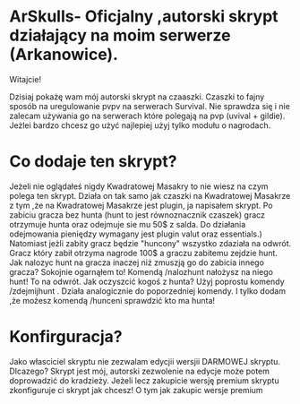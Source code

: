 # ArSkulls- Oficjalny ,autorski skrypt działający na moim serwerze (Arkanowice).
Witajcie!

Dzisiaj pokażę wam mój autorski skrypt na czaaszki. Czaszki to fajny sposób na uregulowanie pvpv na serwerach Survival. Nie sprawdza się i nie zalecam używania go na serwerach które polegają na pvp (uvival + gildie). Jeżlei bardzo chcesz go użyć najlepiej użyj tylko modułu o nagrodach.
# Co dodaje ten skrypt?
Jeżeli nie oglądałeś nigdy Kwadratowej Masakry to nie wiesz na czym polega ten skrypt. Działa on tak samo jak czaszki na Kwadratowej Masakrze z tym ,że na Kwadratowej Masakrze jest plugin, ja napisałem skrypt. Po zabiciu gracza bez hunta (hunt to jest równoznacznik czaszek) gracz otrzymuje hunta oraz odejmuje sie mu 50$ z salda. Do działania odejmowania pieniędzy wymagany jest plugin valut oraz essentials.) Natomiast jeżli zabity gracz będzie "huncony" wszystko zdaziała na odwrót. Gracz który zabił otrzyma nagrode 100$ a graczu zabitemu zejdzie hunt. Jak nalozyc hunt na gracza inaczej niż zmuszją go do zabicia innego gracza? Sokojnie ogarnąłem to! Komendą /nalozhunt <gracz> nałożysz na niego hunt! To na odwrót. Jak oczyszcić kogoś z hunta? Użyj poprostu komendy /zdejmijhunt <gracz>. Działa analogicznie do poporzedniej komendy. I tylko dodam ,że możesz komendą /hunceni sprawdzić kto ma hunta!
# Konfirguracja?
	
Jako własciciel skryptu nie zezwalam edycjii wersjii DARMOWEJ skryptu. Dlcazego? Skrypt jest mój, autorski zezwolenie na edycje może potem doprowadzić do kradzieży. Jeżeli lecz zakupicie wersję premium skryptu zkonfiguruje ci skrypt jak chcesz! O tym jak zakupic wersje premium



		
